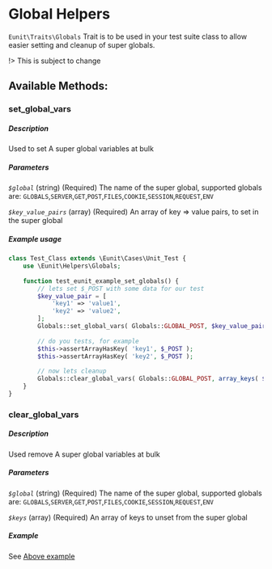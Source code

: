 # Global Helpers

`Eunit\Traits\Globals` Trait is to be used in your test suite class to allow easier setting and cleanup of super globals.

!> This is subject to change

## Available Methods:

### set_global_vars
##### Description
Used to set A super global variables at bulk
##### Parameters
*`$global`*
(string) (Required) The name of the super global, supported globals are: 
`GLOBALS`,`SERVER`,`GET`,`POST`,`FILES`,`COOKIE`,`SESSION`,`REQUEST`,`ENV`

*`$key_value_pairs`*
(array) (Required) An array of key => value pairs, to set in the super global

##### Example usage
```php
class Test_Class extends \Eunit\Cases\Unit_Test {
    use \Eunit\Helpers\Globals;
 
    function test_eunit_example_set_globals() {
        // lets set $_POST with some data for our test
        $key_value_pair = [
            'key1' => 'value1',
            'key2' => 'value2',
        ];
        Globals::set_global_vars( Globals::GLOBAL_POST, $key_value_pair );
        
        // do you tests, for example
        $this->assertArrayHasKey( 'key1', $_POST );
        $this->assertArrayHasKey( 'key2', $_POST );
        
        // now lets cleanup
        Globals::clear_global_vars( Globals::GLOBAL_POST, array_keys( $key_value_pair ) ); 
    }
}
```

### clear_global_vars
##### Description
Used remove A super global variables at bulk
##### Parameters
*`$global`*
(string) (Required) The name of the super global, supported globals are:
`GLOBALS`,`SERVER`,`GET`,`POST`,`FILES`,`COOKIE`,`SESSION`,`REQUEST`,`ENV`

*`$keys`*
(array) (Required) An array of keys to unset from the super global
##### Example
See [Above example](helpers/globals?id=example-usage)

